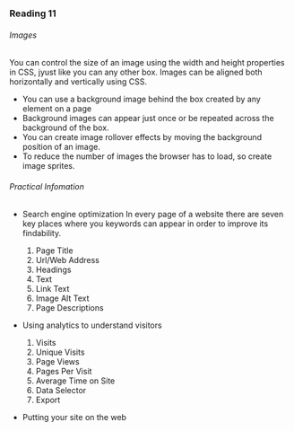 ### Reading 11

###### Images

You can control the size of an image using the width and height properties in CSS, jyust like you can any other box. Images can be aligned both horizontally and vertically using CSS.

* You can use a background image behind the box created by any element on a page
* Background images can appear just once or be repeated across the background of the box.
* You can create image rollover effects by moving the background position of an image.
* To reduce the number of images the browser has to load, so create image sprites.

###### Practical Infomation

* Search engine optimization
  In every page of a website there are seven key places where you keywords can appear in order to improve its findability.
  
  1. Page Title
  2. Url/Web Address
  3. Headings
  4. Text
  5. Link Text
  6. Image Alt Text
  7. Page Descriptions
* Using analytics to understand visitors

  1. Visits
  2. Unique Visits
  3. Page Views
  4. Pages Per Visit
  5. Average Time on Site
  6. Data Selector
  7. Export
* Putting your site on the web
